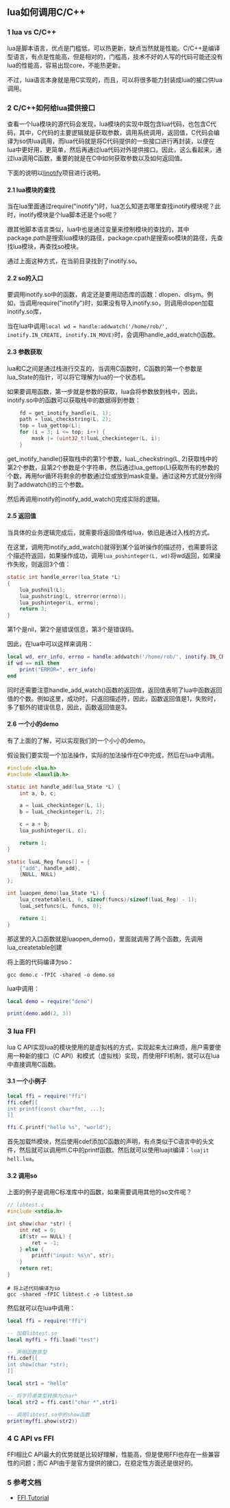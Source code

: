 ## lua如何调用C/C++

### 1 lua vs C/C++

lua是脚本语言，优点是门槛低，可以热更新，缺点当然就是性能。C/C++是编译型语言，有点是性能高，但是相对的，门槛高，技术不好的人写的代码可能还没有lua的性能高，容易出现core，不能热更新。

不过，lua语言本身就是用C实现的，而且，可以将很多能力封装成lua的接口供lua调用。

### 2 C/C++如何给lua提供接口

查看一个lua模块的源代码会发现，lua模块的实现中既包含lua代码，也包含C代码，其中，C代码的主要逻辑就是获取参数，调用系统调用，返回值，C代码会编译为so供lua调用，而lua代码就是将C代码提供的一些接口进行再封装，以便在lua中更好用，更简单，然后再通过lua代码对外提供接口。因此，这么看起来，通过lua调用C函数，重要的就是在C中如何获取参数以及如何返回值。

下面的说明以[linotify](https://github.com/luofengmacheng/linotify)项目进行说明。

#### 2.1 lua模块的查找

当在lua里面通过require("inotify")时，lua怎么知道去哪里查找inotify模块呢？此时，inotify模块是个lua脚本还是个so呢？

跟其他脚本语言类似，lua中也是通过变量来控制模块的查找的，其中package.path是搜索lua模块的路径，package.cpath是搜索so模块的路径，先查找lua模块，再查找so模块。

通过上面这种方式，在当前目录找到了inotify.so。

#### 2.2 so的入口

要调用inotify.so中的函数，肯定还是要用动态库的函数：dlopen、dlsym。例如，当调用require("inotify")时，如果没有导入inotify.so，则调用dlopen加载inotify.so库，

当在lua中调用`local wd = handle:addwatch('/home/rob/', inotify.IN_CREATE, inotify.IN_MOVE)`时，会调用handle_add_watch()函数。

#### 2.3 参数获取

lua和C之间是通过栈进行交互的，当调用C函数时，C函数的第一个参数是lua_State的指针，可以将它理解为lua的一个状态机。

如果要调用函数，第一步就是参数的获取，lua会将参数放到栈中，因此，inotify.so中的函数可以获取栈中的数据得到参数：

``` C
    fd = get_inotify_handle(L, 1);
    path = luaL_checkstring(L, 2);
    top = lua_gettop(L);
    for (i = 3; i <= top; i++) {
        mask |= (uint32_t)luaL_checkinteger(L, i);
    }
```

get_inotify_handle()获取栈中的第1个参数，luaL_checkstring(L, 2)获取栈中的第2个参数，且第2个参数是个字符串，然后通过lua_gettop(L)获取所有的参数的个数，再用for循环将剩余的参数通过位或放到mask变量。通过这种方式就分别得到了addwatch()的三个参数。

然后再调用inotify的inotify_add_watch()完成实际的逻辑。

#### 2.5 返回值

当具体的业务逻辑完成后，就需要将返回值传给lua，依旧是通过入栈的方式。

在这里，调用完inotify_add_watch()就得到某个监听操作的描述符，也需要将这个描述符返回，如果操作成功，调用`lua_pushinteger(L, wd)`将wd返回，如果操作失败，则返回3个值：

``` C
static int handle_error(lua_State *L)
{
    lua_pushnil(L);
    lua_pushstring(L, strerror(errno));
    lua_pushinteger(L, errno);
    return 3;
}
```

第1个是nil，第2个是错误信息，第3个是错误码。

因此，在lua中可以这样来调用：

``` lua
local wd, err_info, errno = handle:addwatch('/home/rob/', inotify.IN_CREATE, inotify.IN_MOVE)
if wd == nil then
    print("ERROR=", err_info)
end
```

同时还需要注意handle_add_watch()函数的返回值，返回值表明了lua中函数返回值的个数。例如这里，成功时，只返回描述符，因此，函数返回值是1，失败时，多了额外的错误信息，因此，函数返回值是3。

#### 2.6 一个小的demo

有了上面的了解，可以实现我们的一个小小的demo。

假设我们要实现一个加法操作，实际的加法操作在C中完成，然后在lua中调用。

``` C
#include <lua.h>
#include <lauxlib.h>

static int handle_add(lua_State *L) {
	int a, b, c;

	a = luaL_checkinteger(L, 1);
	b = luaL_checkinteger(L, 2);

	c = a + b;
	lua_pushinteger(L, c);

	return 1;
}

static luaL_Reg funcs[] = {
	{"add", handle_add},
	{NULL, NULL}
};

int luaopen_demo(lua_State *L) {
	lua_createtable(L, 0, sizeof(funcs)/sizeof(luaL_Reg) - 1);
	luaL_setfuncs(L, funcs, 0);

	return 1;
}
```

那这里的入口函数就是luaopen_demo()，里面就调用了两个函数，先调用lua_createtable创建

将上面的代码编译为so：

``` shell
gcc demo.c -fPIC -shared -o demo.so
```

lua中调用：

``` lua
local demo = require("demo")

print(demo.add(2, 3))
```

### 3 lua FFI

lua C API实现lua的模块使用的是虚拟栈的方式，实现起来太过麻烦，用户需要使用一种新的接口（C API）和模式（虚拟栈）实现，而使用FFI机制，就可以在lua中直接调用C函数。

#### 3.1 一个小例子

``` lua
local ffi = require("ffi")
ffi.cdef[[
int printf(const char*fmt, ...);
]]

ffi.C.printf("hello %s", "world");
```

首先加载ffi模块，然后使用cdef添加C函数的声明，有点类似于C语言中的头文件，然后就可以调用ffi.C中的printf函数。然后就可以使用luajit编译：`luajit hell.lua`。

#### 3.2 调用so

上面的例子是调用C标准库中的函数，如果需要调用其他的so文件呢？

``` C
// libtest.c
#include <stdio.h>

int show(char *str) {
	int ret = 0;
	if(str == NULL) {
		ret = -1;
	} else {
		printf("input: %s\n", str);
	}
	return ret;
}
```

``` shell
# 将上述代码编译为so
gcc -shared -fPIC libtest.c -o libtest.so
```

然后就可以在lua中调用：

``` lua
local ffi = require("ffi")

-- 加载libtest.so
local myffi = ffi.load("test")

-- 声明函数原型
ffi.cdef[[
int show(char *str);
]]

local str1 = "hello"

-- 将字符串类型转换为char*
local str2 = ffi.cast("char *",str1)

-- 调用libtest.so中的show函数
print(myffi.show(str2))
```

### 4 C API vs FFI

FFI相比C API最大的优势就是比较好理解，性能高，但是使用FFI也存在一些兼容性的问题；而C API由于是官方提供的接口，在稳定性方面还是很好的。

### 5 参考文档

* [FFI Tutorial](https://luajit.org/ext_ffi_tutorial.html)